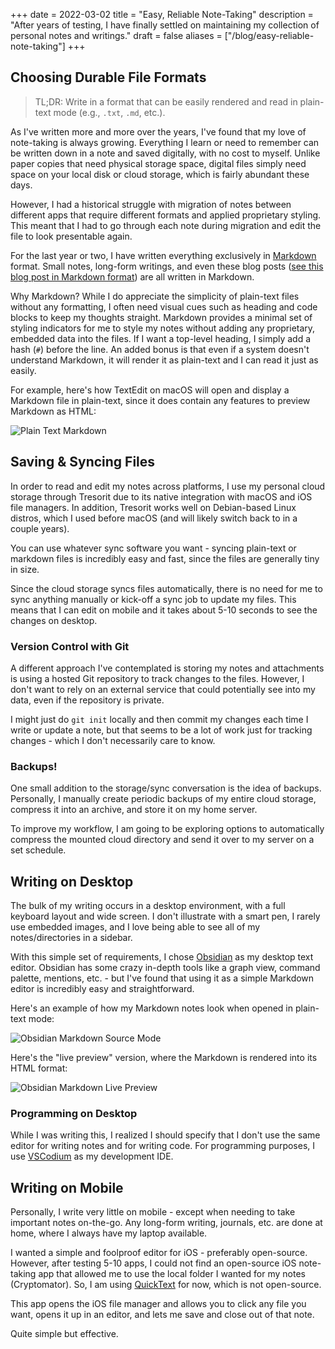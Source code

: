 +++
date = 2022-03-02
title = "Easy, Reliable Note-Taking"
description = "After years of testing, I have finally settled on maintaining my collection of personal notes and writings."
draft = false
aliases = ["/blog/easy-reliable-note-taking"]
+++

## Choosing Durable File Formats

> TL;DR: Write in a format that can be easily rendered and read in plain-text
> mode (e.g., `.txt`, `.md`, etc.).

As I've written more and more over the years, I've found that my love of
note-taking is always growing. Everything I learn or need to remember can be
written down in a note and saved digitally, with no cost to myself. Unlike paper
copies that need physical storage space, digital files simply need space on your
local disk or cloud storage, which is fairly abundant these days.

However, I had a historical struggle with migration of notes between different
apps that require different formats and applied proprietary styling. This meant
that I had to go through each note during migration and edit the file to look
presentable again.

For the last year or two, I have written everything exclusively in
[Markdown](https://en.wikipedia.org/wiki/Markdown) format. Small notes,
long-form writings, and even these blog posts
([see this blog post in Markdown format](https://git.sr.ht/~kaizoku/cleberg.io/tree/main/item/content/blog/2022-03-02-note-taking.md?view-source))
are all written in Markdown.

Why Markdown? While I do appreciate the simplicity of plain-text files without
any formatting, I often need visual cues such as heading and code blocks to keep
my thoughts straight. Markdown provides a minimal set of styling indicators for
me to style my notes without adding any proprietary, embedded data into the
files. If I want a top-level heading, I simply add a hash (`#`) before the line.
An added bonus is that even if a system doesn't understand Markdown, it will
render it as plain-text and I can read it just as easily.

For example, here's how TextEdit on macOS will open and display a Markdown file
in plain-text, since it does contain any features to preview Markdown as HTML:

![Plain Text Markdown](https://img.cleberg.io/blog/20220302-easy-reliable-note-taking/plain_markdown.png)

## Saving & Syncing Files

In order to read and edit my notes across platforms, I use my personal cloud
storage through Tresorit due to its native integration with macOS and iOS file
managers. In addition, Tresorit works well on Debian-based Linux distros, which
I used before macOS (and will likely switch back to in a couple years).

You can use whatever sync software you want - syncing plain-text or markdown
files is incredibly easy and fast, since the files are generally tiny in size.

Since the cloud storage syncs files automatically, there is no need for me to
sync anything manually or kick-off a sync job to update my files. This means
that I can edit on mobile and it takes about 5-10 seconds to see the changes on
desktop.

### Version Control with Git

A different approach I've contemplated is storing my notes and attachments is
using a hosted Git repository to track changes to the files. However, I don't
want to rely on an external service that could potentially see into my data,
even if the repository is private.

I might just do `git init` locally and then commit my changes each time I write
or update a note, but that seems to be a lot of work just for tracking changes -
which I don't necessarily care to know.

### Backups!

One small addition to the storage/sync conversation is the idea of backups.
Personally, I manually create periodic backups of my entire cloud storage,
compress it into an archive, and store it on my home server.

To improve my workflow, I am going to be exploring options to automatically
compress the mounted cloud directory and send it over to my server on a set
schedule.

## Writing on Desktop

The bulk of my writing occurs in a desktop environment, with a full keyboard
layout and wide screen. I don't illustrate with a smart pen, I rarely use
embedded images, and I love being able to see all of my notes/directories in a
sidebar.

With this simple set of requirements, I chose [Obsidian](https://obsidian.md) as
my desktop text editor. Obsidian has some crazy in-depth tools like a graph
view, command palette, mentions, etc. - but I've found that using it as a simple
Markdown editor is incredibly easy and straightforward.

Here's an example of how my Markdown notes look when opened in plain-text mode:

![Obsidian Markdown Source Mode](https://img.cleberg.io/blog/20220302-easy-reliable-note-taking/obsidian_source_mode.png)

Here's the "live preview" version, where the Markdown is rendered into its HTML
format:

![Obsidian Markdown Live Preview](https://img.cleberg.io/blog/20220302-easy-reliable-note-taking/obsidian_live_preview.png)

### Programming on Desktop

While I was writing this, I realized I should specify that I don't use the same
editor for writing notes and for writing code. For programming purposes, I use
[VSCodium](https://vscodium.com) as my development IDE.

## Writing on Mobile

Personally, I write very little on mobile - except when needing to take
important notes on-the-go. Any long-form writing, journals, etc. are done at
home, where I always have my laptop available.

I wanted a simple and foolproof editor for iOS - preferably open-source.
However, after testing 5-10 apps, I could not find an open-source iOS
note-taking app that allowed me to use the local folder I wanted for my notes
(Cryptomator). So, I am using
[QuickText](https://apps.apple.com/us/app/quicktext-plain-text-editor/id1440478074)
for now, which is not open-source.

This app opens the iOS file manager and allows you to click any file you want,
opens it up in an editor, and lets me save and close out of that note.

Quite simple but effective.
